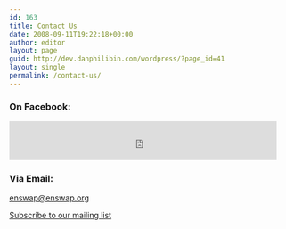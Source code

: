 ```yaml
---
id: 163
title: Contact Us
date: 2008-09-11T19:22:18+00:00
author: editor
layout: page
guid: http://dev.danphilibin.com/wordpress/?page_id=41
layout: single
permalink: /contact-us/
---
```

### On Facebook:

<iframe style="border: none; overflow: hidden;" src="https://www.facebook.com/plugins/page.php?href=https%3A%2F%2Fwww.facebook.com%2Fenswap.org&amp;tabs&amp;width=480&amp;height=70&amp;small_header=true&amp;adapt_container_width=false&amp;hide_cover=true&amp;show_facepile=false&amp;appId" width="480" height="70" frameborder="0" scrolling="no"></iframe>

### Via Email:
  
<i class="fas fa-envelope-square"></i> <a href="mailto:enswap@enswap.org">enswap@enswap.org</a>

<i class="fas fa-mail-bulk"></i> <a href="http://waldorfparents.us7.list-manage.com/subscribe?u=4b93fa54d71707efff12a88a0&id=c7254c3e2d" target="_blank">Subscribe to our mailing list</a>